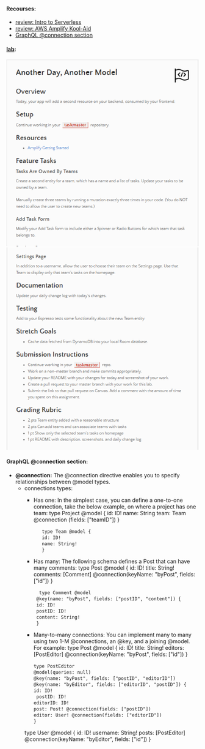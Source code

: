 #### Recourses: 
- [review: Intro to Serverless](https://hackernoon.com/what-is-serverless-architecture-what-are-its-pros-and-cons-cc4b804022e9)
- [review: AWS Amplify Kool-Aid](https://aws.amazon.com/amplify/)
- [GraphQL @connection section](https://docs.amplify.aws/cli/graphql-transformer/connection/)

#### [lab](https://github.com/Ahmad-A2020/taskmaster):
![lab33](/Code-401/ScreenShot/lab33-1.PNG)
![lab33](/Code-401/ScreenShot/lab33-2.PNG)

#### GraphQL @connection section: 
- **@connection:** The @connection directive enables you to specify relationships between @model types.
  - connections types: 
    - Has one:   In the simplest case, you can define a one-to-one connection, take the below example, on where a project has one team:
             type Project @model {
             id: ID!
             name: String
             team: Team @connection (fields: ["teamID"])
             }

             type Team @model {
             id: ID!
             name: String!
             }
    - Has many:     The following schema defines a Post that can have many comments:
            type Post @model {
             id: ID!
             title: String!
             comments: [Comment] @connection(keyName: "byPost", fields: ["id"])
             }

            type Comment @model
           @key(name: "byPost", fields: ["postID", "content"]) {
           id: ID!
           postID: ID!
           content: String!
           }
    - Many-to-many connections: You can implement many to many using two 1-M @connections, an @key, and a joining @model. For example:
           type Post @model {
           id: ID!
           title: String!
           editors: [PostEditor] @connection(keyName: "byPost", fields: ["id"])
           }

          type PostEditor
          @model(queries: null)
          @key(name: "byPost", fields: ["postID", "editorID"])
          @key(name: "byEditor", fields: ["editorID", "postID"]) {
          id: ID!
           postID: ID!
          editorID: ID!
          post: Post! @connection(fields: ["postID"])
          editor: User! @connection(fields: ["editorID"])
          }
  
    type User @model {
    id: ID!
    username: String!
    posts: [PostEditor] @connection(keyName: "byEditor", fields: ["id"])
    }
